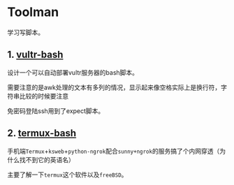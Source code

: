 # Toolman 

学习写脚本。

## 1. [vultr-bash](vultr-bash/README.md)

设计一个可以自动部署vultr服务器的bash脚本。

需要注意的是awk处理的文本有多列的情况，显示起来像空格实际上是换行符，字符串比较的时候要注意

免密码登陆ssh用到了expect脚本。

## 2. [termux-bash](termux-bash/README.md)

手机端`Termux`+`ksweb`+`python-ngrok`配合`sunny+ngrok`的服务搞了个内网穿透（为什么找不到它的英语名）

主要了解一下`termux`这个软件以及`freeBSD`。
